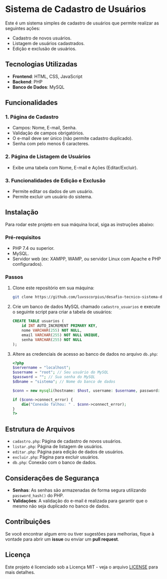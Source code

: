 # Sistema de Cadastro de Usuários

Este é um sistema simples de cadastro de usuários que permite realizar as seguintes ações:

- Cadastro de novos usuários.
- Listagem de usuários cadastrados.
- Edição e exclusão de usuários.

## Tecnologias Utilizadas

- **Frontend**: HTML, CSS, JavaScript
- **Backend**: PHP
- **Banco de Dados**: MySQL

## Funcionalidades

### 1. Página de Cadastro
- Campos: Nome, E-mail, Senha.
- Validação de campos obrigatórios.
- O e-mail deve ser único (não permite cadastro duplicado).
- Senha com pelo menos 6 caracteres.

### 2. Página de Listagem de Usuários
- Exibe uma tabela com Nome, E-mail e Ações (Editar/Excluir).

### 3. Funcionalidades de Edição e Exclusão
- Permite editar os dados de um usuário.
- Permite excluir um usuário do sistema.

## Instalação

Para rodar este projeto em sua máquina local, siga as instruções abaixo:

### Pré-requisitos

- PHP 7.4 ou superior.
- MySQL.
- Servidor web (ex: XAMPP, WAMP, ou servidor Linux com Apache e PHP configurados).

### Passos

1. Clone este repositório em sua máquina:
    ```bash
    git clone https://github.com/luvsscorpius/desafio-tecnico-sistema-de-cadastro
    ```

2. Crie um banco de dados MySQL chamado `cadastro_usuarios` e execute o seguinte script para criar a tabela de usuários:

    ```sql
    CREATE TABLE usuarios (
        id INT AUTO_INCREMENT PRIMARY KEY,
        nome VARCHAR(255) NOT NULL,
        email VARCHAR(255) NOT NULL UNIQUE,
        senha VARCHAR(255) NOT NULL
    );
    ```

3. Altere as credenciais de acesso ao banco de dados no arquivo `db.php`:

    ```php
    <?php
    $servername = "localhost";
    $username = "root"; // Seu usuário do MySQL
    $password = ""; // Sua senha do MySQL
    $dbname = "sistema"; // Nome do banco de dados

    $conn = new mysqli(hostname: $host, username: $username, password: $password, database: $dbname);

    if ($conn->connect_error) {
        die("Conexão falhou: " . $conn->connect_error);
    }
    ?>
    ```

## Estrutura de Arquivos

- `cadastro.php`: Página de cadastro de novos usuários.
- `listar.php`: Página de listagem de usuários.
- `editar.php`: Página para edição de dados de usuários.
- `excluir.php`: Página para excluir usuários.
- `db.php`: Conexão com o banco de dados.

## Considerações de Segurança

- **Senhas**: As senhas são armazenadas de forma segura utilizando `password_hash()` do PHP.
- **Validações**: A validação do e-mail é realizada para garantir que o mesmo não seja duplicado no banco de dados.

## Contribuições

Se você encontrar algum erro ou tiver sugestões para melhorias, fique à vontade para abrir um **issue** ou enviar um **pull request**.

## Licença

Este projeto é licenciado sob a Licença MIT - veja o arquivo [LICENSE](LICENSE) para mais detalhes.

